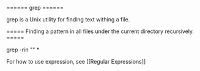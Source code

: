 ====== grep ======

grep is a Unix utility for finding text withing a file.

===== Finding a pattern in all files under the current directory recursively. =====

grep -rin "<expression>" *


For how to use expression, see [[Regular Expressions]]